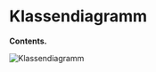 Klassendiagramm
========================

**Contents.**

![Klassendiagramm](../images/class-diagramm.drawio.svg)


